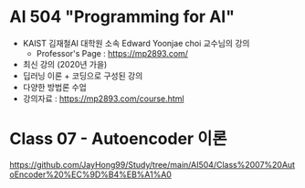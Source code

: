 # AI 504 "Programming for AI"
- KAIST 김재철AI 대학원 소속 Edward Yoonjae choi 교수님의 강의
    - Professor's Page : https://mp2893.com/
- 최신 강의 (2020년 가을)
- 딥러닝 이론 + 코딩으로 구성된 강의
- 다양한 방법론 수업
- 강의자료 : https://mp2893.com/course.html

# Class 07 - Autoencoder 이론

https://github.com/JayHong99/Study/tree/main/AI504/Class%2007%20AutoEncoder%20%EC%9D%B4%EB%A1%A0

